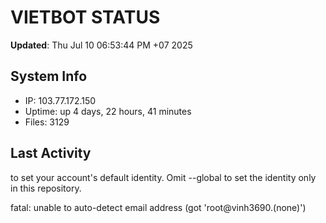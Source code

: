 # VIETBOT STATUS
**Updated**: Thu Jul 10 06:53:44 PM +07 2025

## System Info
- IP: 103.77.172.150
- Uptime: up 4 days, 22 hours, 41 minutes
- Files: 3129

## Last Activity

to set your account's default identity.
Omit --global to set the identity only in this repository.

fatal: unable to auto-detect email address (got 'root@vinh3690.(none)')
